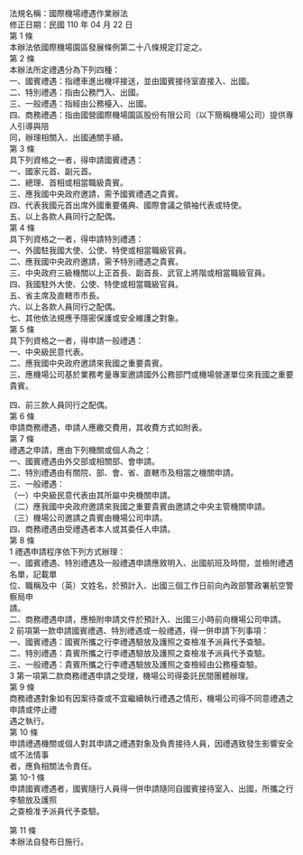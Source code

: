 法規名稱：國際機場禮遇作業辦法  
修正日期：民國 110 年 04 月 22 日  
第 1 條  
本辦法依國際機場園區發展條例第二十八條規定訂定之。  
第 2 條  
本辦法所定禮遇分為下列四種：  
一、國賓禮遇：指禮車進出機坪接送，並由國賓接待室直接入、出國。  
二、特別禮遇：指由公務門入、出國。  
三、一般禮遇：指經由公務檯入、出國。  
四、商務禮遇：指由國營國際機場園區股份有限公司（以下簡稱機場公司）提供專人引導與陪  
同，辦理相關入、出國通關手續。  
第 3 條  
具下列資格之一者，得申請國賓禮遇：  
一、國家元首、副元首。  
二、總理、首相或相當職級貴賓。  
三、應我國中央政府邀請，需予國賓禮遇之貴賓。  
四、代表我國元首出席外國重要儀典、國際會議之領袖代表或特使。  
五、以上各款人員同行之配偶。  
第 4 條  
具下列資格之一者，得申請特別禮遇：  
一、外國駐我國大使、公使、特使或相當職級官員。  
二、應我國中央政府邀請，需予特別禮遇之貴賓。  
三、中央政府三級機關以上正首長、副首長、武官上將階或相當職級官員。  
四、我國駐外大使、公使、特使或相當職級官員。  
五、省主席及直轄市市長。  
六、以上各款人員同行之配偶。  
七、其他依法規應予隱密保護或安全維護之對象。  
第 5 條  
具下列資格之一者，得申請一般禮遇：  
一、中央級民意代表。  
二、應我國中央政府邀請來我國之重要貴賓。  
三、應機場公司基於業務考量專案邀請國外公務部門或機場營運單位來我國之重要貴賓。  


四、前三款人員同行之配偶。  
第 6 條  
申請商務禮遇，申請人應繳交費用，其收費方式如附表。  
第 7 條  
禮遇之申請，應由下列機關或個人為之：  
一、國賓禮遇由外交部或相關部、會申請。  
二、特別禮遇由有關院、部、會、省、直轄市及相當之機關申請。  
三、一般禮遇：  
（一）中央級民意代表由其所屬中央機關申請。  
（二）應我國中央政府邀請來我國之重要貴賓由邀請之中央主管機關申請。  
（三）機場公司邀請之貴賓由機場公司申請。  
四、商務禮遇由受禮遇者本人或其委任人申請。  
第 8 條  
1 禮遇申請程序依下列方式辦理：  
一、國賓禮遇、特別禮遇及一般禮遇申請應敘明入、出國航班及時間，並檢附禮遇名單，記載單  
位、職稱及中（英）文姓名，於預計入、出國三個工作日前向內政部警政署航空警察局申  
請。  
二、商務禮遇申請，應檢附申請文件於預計入、出國三小時前向機場公司申請。  
2 前項第一款申請國賓禮遇、特別禮遇或一般禮遇，得一併申請下列事項：  
一、國賓禮遇：國賓所攜之行李禮遇驗放及護照之查檢准予派員代予查驗。  
二、特別禮遇：貴賓所攜之行李禮遇驗放及護照之查檢准予派員代予查驗。  
三、一般禮遇：貴賓所攜之行李禮遇驗放及護照之查檢經由公務檯查驗。  
3 第一項第二款商務禮遇申請之受理，機場公司得委託民間團體辦理。  
第 9 條  
商務禮遇對象如有因案待查或不宜繼續執行禮遇之情形，機場公司得不同意禮遇之申請或停止禮  
遇之執行。  
第 10 條  
申請禮遇機關或個人對其申請之禮遇對象及負責接待人員，因禮遇致發生影響安全或不法情事  
者，應負相關法令責任。  
第 10-1 條  
申請國賓禮遇者，國賓隨行人員得一併申請隨同自國賓接待室入、出國，所攜之行李驗放及護照  
之查檢准予派員代予查驗。  


第 11 條  
本辦法自發布日施行。  


